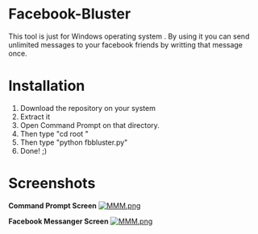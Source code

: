# Facebook-Bluster
This tool is just for Windows operating system . 
By using it you can send unlimited messages to your facebook friends by writting that message once.

# Installation
1. Download the repository on your system 
2. Extract it
3. Open Command Prompt on that directory.
4. Then type "cd root "
5. Then type "python fbbluster.py"
6. Done! ;)

# Screenshots

**Command Prompt Screen**
[![MMM.png](https://i.postimg.cc/wvm6H1MW/MMM.png)](https://postimg.cc/zbqmFXnW)


**Facebook Messanger Screen**
[![MMM.png](https://i.postimg.cc/CLZR5xtV/MMM.png)](https://postimg.cc/D8TvYnnC)
